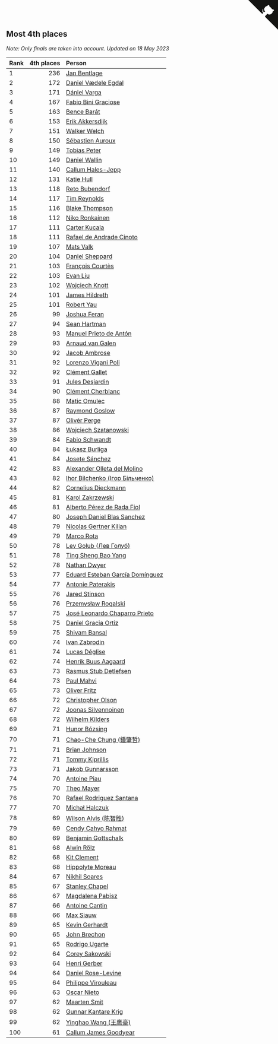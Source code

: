 ## Most 4th places

*Note: Only finals are taken into account.*
*Updated on 18 May 2023*

| Rank | 4th places | Person |
| :--- | ---: | :--- |
| 1 | 236 | [Jan Bentlage](https://www.worldcubeassociation.org/persons/2010BENT01) |
| 2 | 172 | [Daniel Vædele Egdal](https://www.worldcubeassociation.org/persons/2013EGDA01) |
| 3 | 171 | [Dániel Varga](https://www.worldcubeassociation.org/persons/2008VARG01) |
| 4 | 167 | [Fabio Bini Graciose](https://www.worldcubeassociation.org/persons/2010GRAC02) |
| 5 | 163 | [Bence Barát](https://www.worldcubeassociation.org/persons/2008BARA01) |
| 6 | 153 | [Erik Akkersdijk](https://www.worldcubeassociation.org/persons/2005AKKE01) |
| 7 | 151 | [Walker Welch](https://www.worldcubeassociation.org/persons/2011WELC01) |
| 8 | 150 | [Sébastien Auroux](https://www.worldcubeassociation.org/persons/2008AURO01) |
| 9 | 149 | [Tobias Peter](https://www.worldcubeassociation.org/persons/2014PETE03) |
| 10 | 149 | [Daniel Wallin](https://www.worldcubeassociation.org/persons/2013WALL03) |
| 11 | 140 | [Callum Hales-Jepp](https://www.worldcubeassociation.org/persons/2012HALE01) |
| 12 | 131 | [Katie Hull](https://www.worldcubeassociation.org/persons/2010HULL01) |
| 13 | 118 | [Reto Bubendorf](https://www.worldcubeassociation.org/persons/2012BUBE01) |
| 14 | 117 | [Tim Reynolds](https://www.worldcubeassociation.org/persons/2005REYN01) |
| 15 | 116 | [Blake Thompson](https://www.worldcubeassociation.org/persons/2010THOM03) |
| 16 | 112 | [Niko Ronkainen](https://www.worldcubeassociation.org/persons/2010RONK01) |
| 17 | 111 | [Carter Kucala](https://www.worldcubeassociation.org/persons/2015KUCA01) |
| 18 | 111 | [Rafael de Andrade Cinoto](https://www.worldcubeassociation.org/persons/2007CINO01) |
| 19 | 107 | [Mats Valk](https://www.worldcubeassociation.org/persons/2007VALK01) |
| 20 | 104 | [Daniel Sheppard](https://www.worldcubeassociation.org/persons/2009SHEP01) |
| 21 | 103 | [François Courtès](https://www.worldcubeassociation.org/persons/2008COUR01) |
| 22 | 103 | [Evan Liu](https://www.worldcubeassociation.org/persons/2009LIUE01) |
| 23 | 102 | [Wojciech Knott](https://www.worldcubeassociation.org/persons/2011KNOT01) |
| 24 | 101 | [James Hildreth](https://www.worldcubeassociation.org/persons/2009HILD01) |
| 25 | 101 | [Robert Yau](https://www.worldcubeassociation.org/persons/2009YAUR01) |
| 26 | 99 | [Joshua Feran](https://www.worldcubeassociation.org/persons/2011FERA01) |
| 27 | 94 | [Sean Hartman](https://www.worldcubeassociation.org/persons/2016HART02) |
| 28 | 93 | [Manuel Prieto de Antón](https://www.worldcubeassociation.org/persons/2015ANTO04) |
| 29 | 93 | [Arnaud van Galen](https://www.worldcubeassociation.org/persons/2006GALE01) |
| 30 | 92 | [Jacob Ambrose](https://www.worldcubeassociation.org/persons/2010AMBR01) |
| 31 | 92 | [Lorenzo Vigani Poli](https://www.worldcubeassociation.org/persons/2007POLI01) |
| 32 | 92 | [Clément Gallet](https://www.worldcubeassociation.org/persons/2004GALL02) |
| 33 | 91 | [Jules Desjardin](https://www.worldcubeassociation.org/persons/2010DESJ01) |
| 34 | 90 | [Clément Cherblanc](https://www.worldcubeassociation.org/persons/2014CHER05) |
| 35 | 88 | [Matic Omulec](https://www.worldcubeassociation.org/persons/2010OMUL02) |
| 36 | 87 | [Raymond Goslow](https://www.worldcubeassociation.org/persons/2014GOSL01) |
| 37 | 87 | [Olivér Perge](https://www.worldcubeassociation.org/persons/2007PERG01) |
| 38 | 86 | [Wojciech Szatanowski](https://www.worldcubeassociation.org/persons/2011SZAT01) |
| 39 | 84 | [Fabio Schwandt](https://www.worldcubeassociation.org/persons/2014SCHW02) |
| 40 | 84 | [Łukasz Burliga](https://www.worldcubeassociation.org/persons/2013BURL01) |
| 41 | 84 | [Josete Sánchez](https://www.worldcubeassociation.org/persons/2015SANC18) |
| 42 | 83 | [Alexander Olleta del Molino](https://www.worldcubeassociation.org/persons/2008OLLE01) |
| 43 | 82 | [Ihor Bilchenko (Ігор Більченко)](https://www.worldcubeassociation.org/persons/2011BILC01) |
| 44 | 82 | [Cornelius Dieckmann](https://www.worldcubeassociation.org/persons/2009DIEC01) |
| 45 | 81 | [Karol Zakrzewski](https://www.worldcubeassociation.org/persons/2014ZAKR01) |
| 46 | 81 | [Alberto Pérez de Rada Fiol](https://www.worldcubeassociation.org/persons/2011FIOL01) |
| 47 | 80 | [Joseph Daniel Blas Sanchez](https://www.worldcubeassociation.org/persons/2016SANC08) |
| 48 | 79 | [Nicolas Gertner Kilian](https://www.worldcubeassociation.org/persons/2013GERT01) |
| 49 | 79 | [Marco Rota](https://www.worldcubeassociation.org/persons/2009ROTA01) |
| 50 | 78 | [Lev Golub (Лев Голуб)](https://www.worldcubeassociation.org/persons/2014HOLU01) |
| 51 | 78 | [Ting Sheng Bao Yang](https://www.worldcubeassociation.org/persons/2008BAOY01) |
| 52 | 78 | [Nathan Dwyer](https://www.worldcubeassociation.org/persons/2011DWYE02) |
| 53 | 77 | [Eduard Esteban García Domínguez](https://www.worldcubeassociation.org/persons/2011EDUA01) |
| 54 | 77 | [Antonie Paterakis](https://www.worldcubeassociation.org/persons/2012PATE01) |
| 55 | 76 | [Jared Stinson](https://www.worldcubeassociation.org/persons/2014STIN01) |
| 56 | 76 | [Przemysław Rogalski](https://www.worldcubeassociation.org/persons/2013ROGA02) |
| 57 | 75 | [José Leonardo Chaparro Prieto](https://www.worldcubeassociation.org/persons/2011CHAP01) |
| 58 | 75 | [Daniel Gracia Ortiz](https://www.worldcubeassociation.org/persons/2009ORTI01) |
| 59 | 75 | [Shivam Bansal](https://www.worldcubeassociation.org/persons/2011BANS02) |
| 60 | 74 | [Ivan Zabrodin](https://www.worldcubeassociation.org/persons/2012ZABR01) |
| 61 | 74 | [Lucas Déglise](https://www.worldcubeassociation.org/persons/2015DEGL01) |
| 62 | 74 | [Henrik Buus Aagaard](https://www.worldcubeassociation.org/persons/2006BUUS01) |
| 63 | 73 | [Rasmus Stub Detlefsen](https://www.worldcubeassociation.org/persons/2014DETL01) |
| 64 | 73 | [Paul Mahvi](https://www.worldcubeassociation.org/persons/2012MAHV01) |
| 65 | 73 | [Oliver Fritz](https://www.worldcubeassociation.org/persons/2014FRIT02) |
| 66 | 72 | [Christopher Olson](https://www.worldcubeassociation.org/persons/2009OLSO01) |
| 67 | 72 | [Joonas Silvennoinen](https://www.worldcubeassociation.org/persons/2016SILV07) |
| 68 | 72 | [Wilhelm Kilders](https://www.worldcubeassociation.org/persons/2010KILD02) |
| 69 | 71 | [Hunor Bózsing](https://www.worldcubeassociation.org/persons/2009BOZS01) |
| 70 | 71 | [Chao-Che Chung (鍾肇哲)](https://www.worldcubeassociation.org/persons/2012CHON03) |
| 71 | 71 | [Brian Johnson](https://www.worldcubeassociation.org/persons/2013JOHN10) |
| 72 | 71 | [Tommy Kiprillis](https://www.worldcubeassociation.org/persons/2014KIPR01) |
| 73 | 71 | [Jakob Gunnarsson](https://www.worldcubeassociation.org/persons/2015GUNN01) |
| 74 | 70 | [Antoine Piau](https://www.worldcubeassociation.org/persons/2008PIAU01) |
| 75 | 70 | [Theo Mayer](https://www.worldcubeassociation.org/persons/2012MAYE01) |
| 76 | 70 | [Rafael Rodriguez Santana](https://www.worldcubeassociation.org/persons/2012SANT12) |
| 77 | 70 | [Michał Halczuk](https://www.worldcubeassociation.org/persons/2006HALC01) |
| 78 | 69 | [Wilson Alvis (陈智胜)](https://www.worldcubeassociation.org/persons/2011ALVI01) |
| 79 | 69 | [Cendy Cahyo Rahmat](https://www.worldcubeassociation.org/persons/2010RAHM02) |
| 80 | 69 | [Benjamin Gottschalk](https://www.worldcubeassociation.org/persons/2016GOTT01) |
| 81 | 68 | [Alwin Rölz](https://www.worldcubeassociation.org/persons/2016ROLZ01) |
| 82 | 68 | [Kit Clement](https://www.worldcubeassociation.org/persons/2008CLEM01) |
| 83 | 68 | [Hippolyte Moreau](https://www.worldcubeassociation.org/persons/2008MORE02) |
| 84 | 67 | [Nikhil Soares](https://www.worldcubeassociation.org/persons/2015SOAR01) |
| 85 | 67 | [Stanley Chapel](https://www.worldcubeassociation.org/persons/2016CHAP04) |
| 86 | 67 | [Magdalena Pabisz](https://www.worldcubeassociation.org/persons/2017PABI01) |
| 87 | 66 | [Antoine Cantin](https://www.worldcubeassociation.org/persons/2010CANT02) |
| 88 | 66 | [Max Siauw](https://www.worldcubeassociation.org/persons/2017SIAU02) |
| 89 | 65 | [Kevin Gerhardt](https://www.worldcubeassociation.org/persons/2013GERH01) |
| 90 | 65 | [John Brechon](https://www.worldcubeassociation.org/persons/2010BREC01) |
| 91 | 65 | [Rodrigo Ugarte](https://www.worldcubeassociation.org/persons/2015UGAR01) |
| 92 | 64 | [Corey Sakowski](https://www.worldcubeassociation.org/persons/2011SAKO01) |
| 93 | 64 | [Henri Gerber](https://www.worldcubeassociation.org/persons/2014GERB01) |
| 94 | 64 | [Daniel Rose-Levine](https://www.worldcubeassociation.org/persons/2015ROSE01) |
| 95 | 64 | [Philippe Virouleau](https://www.worldcubeassociation.org/persons/2008VIRO01) |
| 96 | 63 | [Oscar Nieto](https://www.worldcubeassociation.org/persons/2014NIET03) |
| 97 | 62 | [Maarten Smit](https://www.worldcubeassociation.org/persons/2008SMIT04) |
| 98 | 62 | [Gunnar Kantare Krig](https://www.worldcubeassociation.org/persons/2004KRIG01) |
| 99 | 62 | [Yinghao Wang (王鹰豪)](https://www.worldcubeassociation.org/persons/2010WANG07) |
| 100 | 61 | [Callum James Goodyear](https://www.worldcubeassociation.org/persons/2012GOOD02) |


<a href="https://github.com/JustinTimeCuber/wca_statistics" class="github-corner" aria-label="View source on Github"><svg width="80" height="80" viewBox="0 0 250 250" style="fill:#151513; color:#fff; position: absolute; top: 0; border: 0; right: 0;" aria-hidden="true"><path d="M0,0 L115,115 L130,115 L142,142 L250,250 L250,0 Z"></path><path d="M128.3,109.0 C113.8,99.7 119.0,89.6 119.0,89.6 C122.0,82.7 120.5,78.6 120.5,78.6 C119.2,72.0 123.4,76.3 123.4,76.3 C127.3,80.9 125.5,87.3 125.5,87.3 C122.9,97.6 130.6,101.9 134.4,103.2" fill="currentColor" style="transform-origin: 130px 106px;" class="octo-arm"></path><path d="M115.0,115.0 C114.9,115.1 118.7,116.5 119.8,115.4 L133.7,101.6 C136.9,99.2 139.9,98.4 142.2,98.6 C133.8,88.0 127.5,74.4 143.8,58.0 C148.5,53.4 154.0,51.2 159.7,51.0 C160.3,49.4 163.2,43.6 171.4,40.1 C171.4,40.1 176.1,42.5 178.8,56.2 C183.1,58.6 187.2,61.8 190.9,65.4 C194.5,69.0 197.7,73.2 200.1,77.6 C213.8,80.2 216.3,84.9 216.3,84.9 C212.7,93.1 206.9,96.0 205.4,96.6 C205.1,102.4 203.0,107.8 198.3,112.5 C181.9,128.9 168.3,122.5 157.7,114.1 C157.9,116.9 156.7,120.9 152.7,124.9 L141.0,136.5 C139.8,137.7 141.6,141.9 141.8,141.8 Z" fill="currentColor" class="octo-body"></path></svg></a><style>.github-corner:hover .octo-arm{animation:octocat-wave 560ms ease-in-out}@keyframes octocat-wave{0%,100%{transform:rotate(0)}20%,60%{transform:rotate(-25deg)}40%,80%{transform:rotate(10deg)}}@media (max-width:500px){.github-corner:hover .octo-arm{animation:none}.github-corner .octo-arm{animation:octocat-wave 560ms ease-in-out}}</style>
